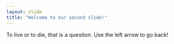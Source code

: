 ```yaml
---
layout: slide
title: "Welcome to our second slide!"
---
```

To live or to die, that is a question.
Use the left arrow to go back!
